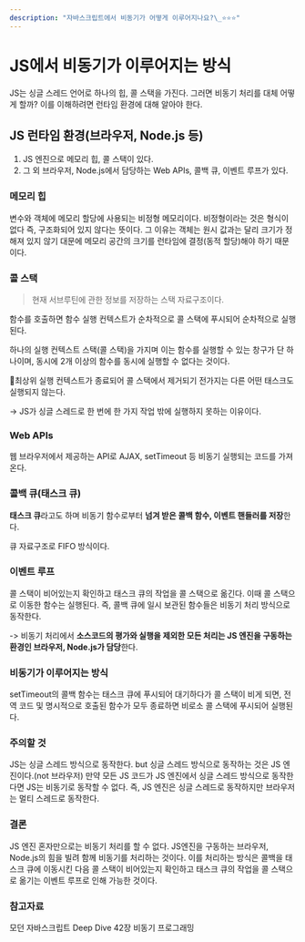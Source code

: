 ```yaml
---
description: "자바스크립트에서 비동기가 어떻게 이루어지나요?\_⭐⭐⭐"
---
```


# JS에서 비동기가 이루어지는 방식

JS는 싱글 스레드 언어로 하나의 힙, 콜 스택을 가진다. 그러면 비동기 처리를 대체 어떻게 할까? 이를 이해하려면 런타임 환경에 대해 알아야 한다.

## JS 런타임 환경(브라우저, Node.js 등)

1. JS 엔진으로 메모리 힙, 콜 스택이 있다.
2. 그 외 브라우저, Node.js에서 담당하는 Web APIs, 콜백 큐, 이벤트 루프가 있다.

### 메모리 힙

변수와 객체에 메모리 할당에 사용되는 비정형 메모리이다. 비정형이라는 것은 형식이 없다 즉, 구조화되어 있지 않다는 뜻이다. 그 이유는 객체는 원시 값과는 달리 크기가 정해져 있지 않기 대문에 메모리 공간의 크기를 런타임에 결정(동적 할당)해야 하기 때문이다.

### 콜 스택

> 현재 서브루틴에 관한 정보를 저장하는 스택 자료구조이다.

함수를 호출하면 함수 실행 컨텍스트가 순차적으로 콜 스택에 푸시되어 순차적으로 실행된다.

하나의 실행 컨텍스트 스택(콜 스택)을 가지며 이는 함수를 실행할 수 있는 창구가 단 하나이며, 동시에 2개 이상의 함수를 동시에 실행할 수 없다는 것이다.

최상위 실행 컨텍스트가 종료되어 콜 스택에서 제거되기 전가지는 다른 어떤 태스크도 실행되지 않는다.

\-> JS가 싱글 스레드로 한 번에 한 가지 작업 밖에 실행하지 못하는 이유이다.

### Web APIs

웹 브라우저에서 제공하는 API로 AJAX, setTimeout 등 비동기 실행되는 코드를 가져온다.

### 콜백 큐(태스크 큐)

**태스크 큐**라고도 하며 비동기 함수로부터 **넘겨 받은 콜백 함수, 이벤트 핸들러를 저장**한다.

큐 자료구조로 FIFO 방식이다.

### 이벤트 루프

콜 스택이 비어있는지 확인하고 태스크 큐의 작업을 콜 스택으로 옮긴다. 이때 콜 스택으로 이동한 함수는 실행된다. 즉, 콜백 큐에 일시 보관된 함수들은 비동기 처리 방식으로 동작한다.

\-> 비동기 처리에서 **소스코드의 평가와 실행을 제외한 모든 처리는 JS 엔진을 구동하는 환경인 브라우저, Node.js가 담당**한다.

### 비동기가 이루어지는 방식

setTimeout의 콜백 함수는 태스크 큐에 푸시되어 대기하다가 콜 스택이 비게 되면, 전역 코드 및 명시적으로 호출된 함수가 모두 종료하면 비로소 콜 스택에 푸시되어 실행된다.

### 주의할 것

JS는 싱글 스레드 방식으로 동작한다. but 싱글 스레드 방식으로 동작하는 것은 JS 엔진이다.(not 브라우저) 만약 모든 JS 코드가 JS 엔진에서 싱글 스레드 방식으로 동작한다면 JS는 비동기로 동작할 수 없다. 즉, JS 엔진은 싱글 스레드로 동작하지만 브라우저는 멀티 스레드로 동작한다.

### 결론

JS 엔진 혼자만으로는 비동기 처리를 할 수 없다. JS엔진을 구동하는 브라우저, Node.js의 힘을 빌려 함께 비동기를 처리하는 것이다. 이를 처리하는 방식은 콜백을 태스크 큐에 이동시킨 다음 콜 스택이 비어있는지 확인하고 태스크 큐의 작업을 콜 스택으로 옮기는 이벤트 루프로 인해 가능한 것이다.

### 참고자료

모던 자바스크립트 Deep Dive 42장 비동기 프로그래밍
